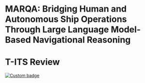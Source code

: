 # MARQA: Bridging Human and Autonomous Ship Operations Through Large Language Model-Based Navigational Reasoning 
# T-ITS Review

[![Custom badge](https://img.shields.io/badge/Project%20Page-white?logo=GitHub&color=yellow)](https://yeongha-shin.github.io/MARQA/)

